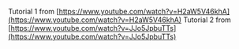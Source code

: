 Tutorial 1 from [https://www.youtube.com/watch?v=H2aW5V46khA](https://www.youtube.com/watch?v=H2aW5V46khA)
Tutorial 2 from [https://www.youtube.com/watch?v=JJo5JpbuTTs](https://www.youtube.com/watch?v=JJo5JpbuTTs)
